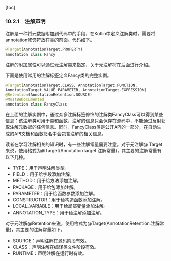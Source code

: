 [toc]

### 10.2.1　注解声明

注解是一种将元数据附加到代码中的手段，在Kotlin中定义注解类时，需要将annotation修饰符放在类的前面。代码如下。

```python
@Target(AnnotationTarget.PROPERTY)
annotation class Fancy
```

注解的附加属性可以通过元注解类来指定，关于元注解将在后面进行介绍。

下面是使用常用的注解标签定义Fancy类的完整实例。

```python
@Target(AnnotationTarget.CLASS, AnnotationTarget.FUNCTION,
AnnotationTarget.VALUE_PARAMETER, AnnotationTarget.EXPRESSION)
@Retention(AnnotationRetention.SOURCE)
@MustBeDocumented
annotation class FancyClass
```

在上面的注解实例中，通过众多注解标签修饰的注解类FancyClass可以得到某些信息：该注解类可用于类和函数，注解的信息只会保存在源码中，不能通过反射获取注解元数据的任何信息。同时，FancyClass类是公开API的一部分，在自动生成的API文档和函数签名中会包含注解的相关信息。

读者在学习注解相关的知识时，有一些注解常量需要注意。对于元注解@ Target来说，使用格式为@Target(AnnotationTarget.注解常量)，其主要的注解常量有以下几种。

+ TYPE：用于声明注解类型。
+ FIELD：用于给字段添加注解。
+ METHOD：用于给方法添加注解。
+ PACKAGE：用于给包添加注解。
+ PARAMETER：用于给函数参数添加注解。
+ CONSTRUCTOR：用于给构造函数添加注解。
+ LOCAL_VARIABLE：用于给局部变量添加注解。
+ ANNOTATION_TYPE：用于给注解添加注解。

对于元注解@Retention来说，使用格式为@Target(AnnotationRetention.注解常量)，其主要的注解常量如下。

+ SOURCE：声明注解在源码阶段有效。
+ CLASS：声明注解在编译类文件阶段有效。
+ RUNTIME：声明注解在运行时有效。

